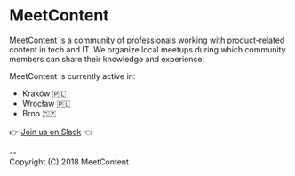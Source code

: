 # MeetContent

[MeetContent](https://meetcontent.org) is a community of professionals working with product-related content in tech and IT. We organize local meetups during which community members can share their knowledge and experience.

MeetContent is currently active in:
- Kraków 🇵🇱
- Wrocław 🇵🇱
- Brno 🇨🇿

👉 [Join us on Slack](https://join.slack.com/t/meetcontent/shared_invite/enQtNDUyNDI2ODY2MTEyLTJmMjkxMGYwZjgwOTJhYjNjMzU5MWVjODNkYmZiNThkMDE4MDQzOTA0ODRhZTM2MDRkNmRiMTE3NWM4MmU2NzI.) 👈

--  
Copyright (C) 2018 MeetContent
